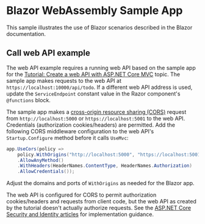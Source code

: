 # Blazor WebAssembly Sample App

This sample illustrates the use of Blazor scenarios described in the Blazor documentation.

## Call web API example

The web API example requires a running web API based on the sample app for the <a href="https://docs.microsoft.com/aspnet/core/tutorials/first-web-api">Tutorial: Create a web API with ASP.NET Core MVC</a> topic. The sample app makes requests to the web API at `https://localhost:10000/api/todo`. If a different web API address is used, update the `ServiceEndpoint` constant value in the Razor component's `@functions` block.</p>

The sample app makes a <a href="https://docs.microsoft.com/aspnet/core/security/cors">cross-origin resource sharing (CORS)</a> request from `http://localhost:5000` or `https://localhost:5001` to the web API. Credentials (authorization cookies/headers) are permitted. Add the following CORS middleware configuration to the web API's `Startup.Configure` method before it calls `UseMvc`:</p>

```csharp
app.UseCors(policy => 
    policy.WithOrigins("http://localhost:5000", "https://localhost:5001")
    .AllowAnyMethod()
    .WithHeaders(HeaderNames.ContentType, HeaderNames.Authorization)
    .AllowCredentials());
```

Adjust the domains and ports of `WithOrigins` as needed for the Blazor app.

The web API is configured for CORS to permit authorization cookies/headers and requests from client code, but the web API as created by the tutorial doesn't actually authorize requests. See the <a href="https://docs.microsoft.com/aspnet/core/security/">ASP.NET Core Security and Identity articles</a> for implementation guidance.
